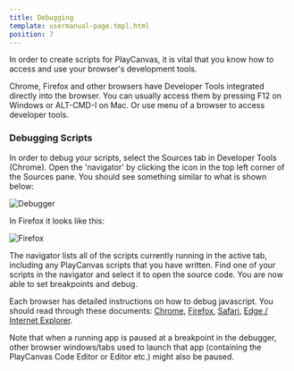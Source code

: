 ```yaml
---
title: Debugging
template: usermanual-page.tmpl.html
position: 7
---
```


In order to create scripts for PlayCanvas, it is vital that you know how to access and use your browser's development tools.

Chrome, Firefox and other browsers have Developer Tools integrated directly into the browser. You can usually access them by pressing F12 on Windows or ALT-CMD-I on Mac. Or use menu of a browser to access developer tools.

### Debugging Scripts

In order to debug your scripts, select the Sources tab in Developer Tools (Chrome). Open the 'navigator' by clicking the icon in the top left corner of the Sources pane. You should see something similar to what is shown below:

![Debugger][1]

In Firefox it looks like this:

![Firefox][2]

The navigator lists all of the scripts currently running in the active tab, including any PlayCanvas scripts that you have written. Find one of your scripts in the navigator and select it to open the source code. You are now able to set breakpoints and debug.

Each browser has detailed instructions on how to debug javascript. You should read through these documents: [Chrome][3], [Firefox][4], [Safari][5], [Edge / Internet Explorer][6].

<div class="alert alert-info">
Note that when a running app is paused at a breakpoint in the debugger, other browser windows/tabs used to launch that app (containing the PlayCanvas Code Editor or Editor etc.) might also be paused.
</div>

[1]: /images/user-manual/scripting/debugger-chrome.jpg
[2]: /images/user-manual/scripting/debugger-firefox.jpg
[3]: https://developers.google.com/web/tools/chrome-devtools/javascript
[4]: https://developer.mozilla.org/en-US/docs/Tools/Debugger
[5]: https://developer.apple.com/safari/tools/
[6]: https://docs.microsoft.com/en-us/microsoft-edge/devtools-guide/debugger

